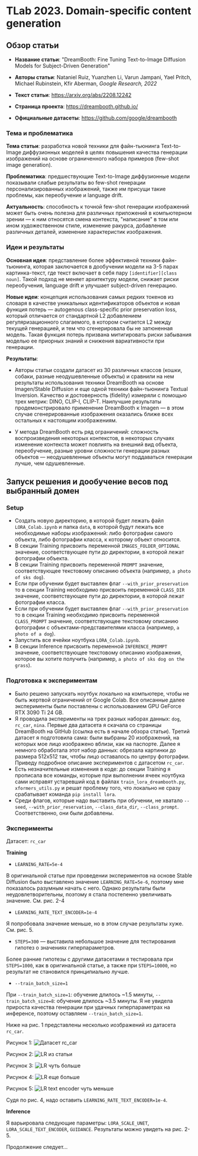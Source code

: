 # TLab 2023. Domain-specific content generation

## Обзор статьи

- **Название статьи**: "DreamBooth: Fine Tuning Text-to-Image Diffusion Models for Subject-Driven Generation"

- **Авторы статьи**: Nataniel Ruiz, Yuanzhen Li, Varun Jampani, Yael Pritch, Michael Rubinstein, Kfir Aberman, _Google Research, 2022_

- **Текст статьи**: https://arxiv.org/abs/2208.12242

- **Страница проекта**: https://dreambooth.github.io/

- **Официальные датасеты**: https://github.com/google/dreambooth

### Тема и проблематика

**Тема статьи**: разработка новой техники для файн-тьюнинга Text-to-Image диффузионных моделей в целях повышения качества генерации изображений на основе ограниченного набора примеров (few-shot image generation).

**Проблематика**: предшествующие Text-to-Image диффузионные модели показывали слабые результаты во few-shot генерации персонализированных изображений, также им присущи такие проблемы, как переобучение и language drift.

**Актуальность**: способность к точной few-shot генерации изображений может быть очень полезна для различных приложений в компьютерном зрении — к ним относятся смена контекста, "написание" в том или ином художественном стиле, изменение ракурса, добавление различных деталей, изменение характеристик изображения.

### Идеи и результаты

**Основная идея**: представление более эффективной техники файн-тьюнинга, которая заключается в дообучении модели на 3-5 парах картинка-текст, где текст включает в себя пару ```[identifier][class noun]```. Такой подход не меняет архитектуру модели, снижает риски переобучения, language drift и улучшает subject-driven генерацию.

**Новые идеи**: концепция использования самых редких токенов из словаря в качестве уникальных идентификаторов объектов и новая функция потерь — autogenous class-specific prior preservation loss, который отличается от стандартной L2 добавлением регуляризационного слагаемого, в котором считается L2 между текущей генерацией, и тем что сгенерировала бы не затюненная модель. Такая функция потерь призвана митигировать риски забывания моделью ее приорных знаний и снижения вариативности при генерации.

**Результаты**:

- Авторы статьи создали датасет из 30 различных классов (кошки, собаки, разные неодушевленные объекты) и сравнили на нем результаты использования техники DreamBooth на основе Imagen/Stable Diffusion и еще одной техники файн-тьюнинга Textual Inversion. Качество и достоверность (fidelity) измеряли с помощью трех метрик: DINO, CLIP-I, CLIP-T. Наилучшие результаты продемонстрировало применение DreamBooth к Imagen — в этом случае сгенерированные изображения оказались ближе всех остальных к настоящим изображениям.

- У метода DreamBooth есть ряд ограничений: сложность воспроизведения некоторых контекстов, в некоторых случаях изменение контекста может повлиять на внешний вид объекта, переобучение, разные уровни сложности генерации разных объектов — неодушевленные объекты могут поддаваться генерации лучше, чем одушевленные.


## Запуск решения и дообучение весов под выбранный домен

### Setup

- Создать новую директорию, в которой будет лежать файл ```LORA_Colab.ipynb``` и папка ```data```, в которой будут лежать все необходимые наборы изображений: либо фотографии самого объекта, либо фотографии класса, к которому объект относится.
- В секции Training присвоить переменной ```IMAGES_FOLDER_OPTIONAL``` значение, соответствующее пути до директории, в которой лежат фотографии объекта.
- В секции Training присвоить переменной ```PROMPT``` значение, соответствующее текстовому описанию объекта (например, ```a photo of sks dog```).
- Если при обучении будет выставлен флаг ```--with_prior_preservation``` то в секции Training необходимо присвоить переменной ```CLASS_DIR``` значение, соответствующее пути до директории, в которой лежат фотографии класса.
- Если при обучении будет выставлен флаг ```--with_prior_preservation``` то в секции Training необходимо присвоить переменной ```CLASS_PROMPT``` значение, соответствующее текстовому описанию фотографии с объектами-представителями класса (например, ```a photo of a dog```).
- Запустить все ячейки ноутбука ```LORA_Colab.ipynb```.
- В секции Inference присвоить переменной ```INFERENCE_PROMPT``` значение, соответствующее текстовому описанию изображения, которое вы хотите получить (например, ```a photo of sks dog on the grass```).

### Подготовка к экспериментам

- Было решено запускать ноутбук локально на компьютере, чтобы не быть жертвой ограничений от Google Colab. Все описанные далее эксперименты были поставлены с использованием GPU GeForce RTX 3090 Ti 24 GB.
- Я проводила эксперименты на трех разных наборах данных: ```dog```, ```rc_car```, ```nina```. Первые два датасета я скачала со страницы DreamBooth на GitHub (ссылка есть в начале обзора статьи). Третий датасет я подготовила сама: были выбраны 20 изображений, на которых мое лицо изображено вблизи, как на паспорте. Далее я немного обработала этот набор данных: обрезала картинки до размера 512х512 так, чтобы лицо оставалось по центру фотографии. Приведу подробное описание экспериментов с датасетом ```rc_car```.
- Есть незначительные изменения в коде: до секции Training я прописала все команды, которые при выполнении ячеек ноутбука сами исправят устаревший код в файлах ```train_lora_dreambooth.py```, ```xformers_utils.py``` и решат проблему того, что локально не сразу срабатывает команда ```pip install lora```.
- Среди флагов, которые надо выставить при обучении, не хватало ```--seed```, ```--with_prior_reservation```, ```--class_data_dir```, ```--class_prompt```. Соответственно, они были добавлены.

### Эксперименты

Датасет: ```rc_car```

**Training**

- ```LEARNING_RATE=5e-4```

В оригинальной статье при проведении экспериментов на основе Stable Diffusion было выставлено значение ```LEARNING_RATE=5e-6```, поэтому мне показалось разумным начать с него. Однако результаты были неудовлетворительны, поэтому я стала постепенно увеличивать значение. См. рис. 2-4

- ```LEARNING_RATE_TEXT_ENCODER=1e-4```

Я попробовала значение меньше, но в этом случае результаты хуже. См. рис. 5.

- ```STEPS=300``` — выставила небольшое значение для тестирования гипотез о значениях гиперпараметров.

Более ранние гипотезы с другими датасетами я тестировала при ```STEPS=1000```, как в оригинальной статье, а также при ```STEPS=10000```, но результат не становился принципиально лучше.
  
- ```--train_batch_size=1```

При ```--train_batch_size=1```: обучение длилось ~1.5 минуты, ```--train_batch_size=8```: обучение длилось ~3.5 минуты.  Я не увидела прироста качества генерации при удачных гиперпараметрах на инференсе, поэтому оставляем ```--train_batch_size=1```.

Ниже на рис. 1 представлены несколько иозбражений из датасета ```rc_car```. 

Рисунок 1:
![Датасет rc_car](images/dataset.png "Рис. 1")

Рисунок 2:
![LR из статьи](images/small_lr.png "Рис. 2")

Рисунок 3:
![LR чуть больше](images/medium_lr.png "Рис. 3")

Рисунок 4:
![LR еще больше](images/big_lr.png "Рис. 4")

Рисунок 5:
![LR text encoder чуть меньше](images/small_text_lr.png "Рис. 5")

Судя по рис. 4, надо оставить ```LEARNING_RATE_TEXT_ENCODER=1e-4```.

**Inference**

Я варьировала следующие параметры: ```LORA_SCALE_UNET```, ```LORA_SCALE_TEXT_ENCODER```, ```GUIDANCE```. Результаты можно увидеть на рис. 2-5.

Продолжение следует...
